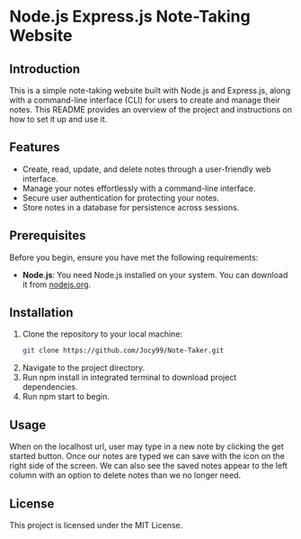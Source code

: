 # Node.js Express.js Note-Taking Website

## Introduction

This is a simple note-taking website built with Node.js and Express.js, along with a command-line interface (CLI) for users to create and manage their notes. This README provides an overview of the project and instructions on how to set it up and use it.

## Features

- Create, read, update, and delete notes through a user-friendly web interface.
- Manage your notes effortlessly with a command-line interface.
- Secure user authentication for protecting your notes.
- Store notes in a database for persistence across sessions.

## Prerequisites

Before you begin, ensure you have met the following requirements:

- **Node.js**: You need Node.js installed on your system. You can download it from [nodejs.org](https://nodejs.org/).

## Installation

1. Clone the repository to your local machine:
   ```bash
   git clone https://github.com/Jocy99/Note-Taker.git
2. Navigate to the project directory.
3. Run npm install in integrated terminal to download project dependencies.
4. Run npm start to begin.

## Usage
When on the localhost url, user may type in a new note by clicking the get started button. Once our notes are typed 
we can save with the icon on the right side of the screen. We can also see the saved notes appear to the left column 
with an option to delete notes than we no longer need.

## License 
This project is licensed under the MIT License.
